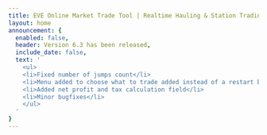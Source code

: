 ```yaml
---
title: EVE Online Market Trade Tool | Realtime Hauling & Station Trading
layout: home
announcement: {
  enabled: false,
  header: Version 6.3 has been released,
  include_date: false,
  text: '
    <ul>
    <li>Fixed number of jumps count</li>
    <li>Menu added to choose what to trade added instead of a restart button</li>
    <li>Added net profit and tax calculation field</li>
    <li>Minor bugfixes</li>
    </ul>
  '
}
---
```

